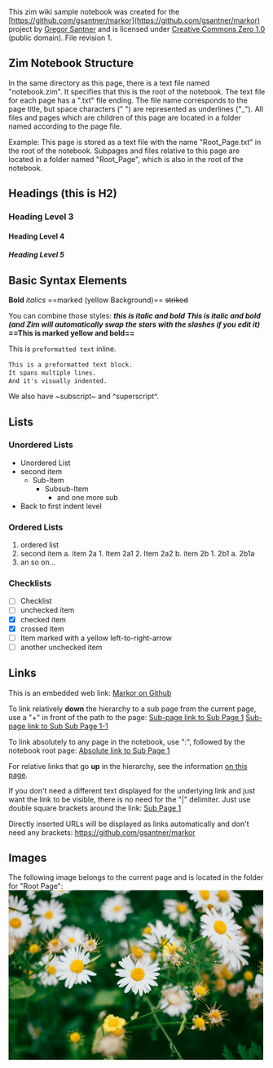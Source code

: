 This zim wiki sample notebook was created for the [https://github.com/gsantner/markor](https://github.com/gsantner/markor) project by [Gregor Santner](https://github.com/gsantner) and is licensed under [Creative Commons Zero 1.0](https://creativecommons.org/publicdomain/zero/1.0/legalcode) (public domain). File revision 1.

## Zim Notebook Structure

In the same directory as this page, there is a text file named "notebook.zim". It specifies that this is the root of the notebook.
The text file for each page has a ".txt" file ending. The file name corresponds to the page title, but space characters (" ") are represented as underlines ("_").
All files and pages which are children of this page are located in a folder named according to the page file.

Example: This page is stored as a text file with the name "Root_Page.txt" in the root of the notebook. Subpages and files relative to this page are located in a folder named "Root_Page", which is also in the root of the notebook.

## Headings (this is H2)

### Heading Level 3

#### Heading Level 4

##### Heading Level 5

## Basic Syntax Elements

**Bold**
*italics*
==marked (yellow Background)==
~~striked~~

You can combine those styles:
***this is italic and bold***
***This is italic and bold (and Zim will automatically swap the stars with the slashes if you edit it)***
**==This is marked yellow and bold==**

This is `preformatted text` inline.

```
This is a preformatted text block.
It spans multiple lines.
And it's visually indented.
```

We also have ~subscript~ and ^superscript^.

## Lists

### Unordered Lists

* Unordered List
* second item
    * Sub-Item
        * Subsub-Item
            * and one more sub
* Back to first indent level

### Ordered Lists

1. ordered list
2. second item
    a. item 2a
        1. Item 2a1
        2. Item 2a2
    b. item 2b
        1. 2b1
            a. 2b1a
3. an so on...

### Checklists

- [ ] Checklist
- [ ] unchecked item
- [x] checked item
- [x] crossed item
- [ ] Item marked with a yellow left-to-right-arrow
- [ ] another unchecked item

## Links

This is an embedded web link: [Markor on Github](https://github.com/gsantner/markor)

To link relatively **down** the hierarchy to a sub page from the current page, use a "+" in front of the path to the page:
[Sub-page link to Sub Page 1](Root_Page/Sub%20Page%201.md)
[Sub-page link to Sub Sub Page 1-1](Root_Page/Sub_Page_1/Sub%20Sub%20Page%201-1.md)

To link absolutely to any page in the notebook, use ":", followed by the notebook root page:
[Absolute link to Sub Page 1](Root_Page/Sub%20Page%201.md)

For relative links that go **up** in the hierarchy, see the information [on this page](Root_Page/Sub_Page_1/Sub%20Sub%20Page%201-1.md).

If you don't need a different text displayed for the underlying link and just want the link to be visible, there is no need for the "|" delimiter. Just use double square brackets around the link:
[Sub Page 1](Root_Page/Sub%20Page%201.md)

Directly inserted URLs will be displayed as links automatically and don't need any brackets:
https://github.com/gsantner/markor

## Images

The following image belongs to the current page and is located in the folder for "Root Page":
![flowerfield.jpg](flowerfield.jpg)
